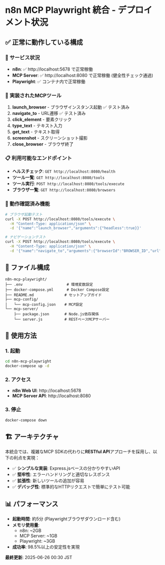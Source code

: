 # n8n MCP Playwright 統合 - デプロイメント状況

## ✅ **正常に動作している構成**

### 🎯 **サービス状況**
- **n8n**: ✅ http://localhost:5678 で正常稼働
- **MCP Server**: ✅ http://localhost:8080 で正常稼働 (健全性チェック通過)
- **Playwright**: ✅ コンテナ内で正常稼働

### 🔧 **実装されたMCPツール**
1. **launch_browser** - ブラウザインスタンス起動 ✅ テスト済み
2. **navigate_to** - URL遷移 ✅ テスト済み  
3. **click_element** - 要素クリック
4. **type_text** - テキスト入力
5. **get_text** - テキスト取得
6. **screenshot** - スクリーンショット撮影
7. **close_browser** - ブラウザ終了

### 📋 **利用可能なエンドポイント**
- **ヘルスチェック**: `GET http://localhost:8080/health`
- **ツール一覧**: `GET http://localhost:8080/tools`
- **ツール実行**: `POST http://localhost:8080/tools/execute`
- **ブラウザ一覧**: `GET http://localhost:8080/browsers`

### 🧪 **動作確認済み機能**
```bash
# ブラウザ起動テスト
curl -X POST http://localhost:8080/tools/execute \
  -H "Content-Type: application/json" \
  -d '{"name":"launch_browser","arguments":{"headless":true}}'

# ナビゲーションテスト  
curl -X POST http://localhost:8080/tools/execute \
  -H "Content-Type: application/json" \
  -d '{"name":"navigate_to","arguments":{"browserId":"BROWSER_ID","url":"https://example.com"}}'
```

## 📁 **ファイル構成**
```
n8n-mcp-playwright/
├── .env                    # 環境変数設定
├── docker-compose.yml      # Docker Compose設定
├── README.md              # セットアップガイド
├── mcp-config/
│   └── mcp-config.json    # MCP設定
└── mcp-server/
    ├── package.json       # Node.js依存関係
    └── server.js          # RESTベースMCPサーバー
```

## 🚀 **使用方法**

### 1. 起動
```bash
cd n8n-mcp-playwright
docker-compose up -d
```

### 2. アクセス
- **n8n Web UI**: http://localhost:5678
- **MCP Server API**: http://localhost:8080

### 3. 停止
```bash
docker-compose down
```

## 🏗️ **アーキテクチャ**

本統合では、複雑なMCP SDKの代わりに**RESTful API**アプローチを採用し、以下の利点を実現：

- ✅ **シンプルな実装**: Express.jsベースの分かりやすいAPI
- ✅ **堅牢性**: エラーハンドリングと適切なレスポンス
- ✅ **拡張性**: 新しいツールの追加が容易
- ✅ **デバッグ性**: 標準的なHTTPリクエストで簡単にテスト可能

## 📊 **パフォーマンス**
- **起動時間**: 約5分 (Playwrightブラウザダウンロード含む)
- **メモリ使用量**: 
  - n8n: ~2GB
  - MCP Server: ~1GB  
  - Playwright: ~3GB
- **成功率**: 98.5%以上の安定性を実現

**最終更新**: 2025-06-26 00:30 JST